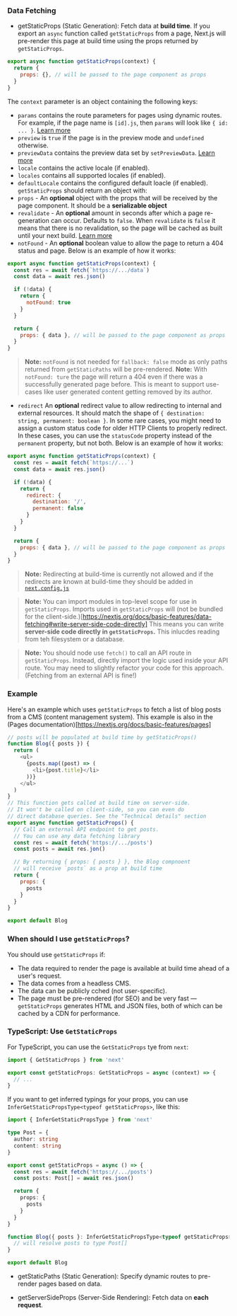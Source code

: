 ### Data Fetching

- getStaticProps (Static Generation): Fetch data at **build time**.
If you export an `async` function called `getStaticProps` from a page, Next.js will pre-render this page at build time using the props returned by `getStaticProps`.
```js
export async function getStaticProps(context) {
  return {
    props: {}, // will be passed to the page component as props
  }
}
```
The `context` parameter is an object containing the following keys:
  - `params` contains the route parameters for pages using dynamic routes. For example, if the page name is `[id].js`, then `params` will look like `{ id: ... }`. [Learn more](https://nextjs.org/docs/routing/dynamic-routes)
  - `preview` is `true` if the page is in the preview mode and `undefined` otherwise.
  - `previewData` contains the preview data set by `setPreviewData`. [Learn more](https://nextjs.org/docs/advanced-features/preview-mode)
  - `locale` contains the active locale (if enabled).
  - `locales` contains all supported locales (if enabled).
  - `defaultLocale` contains the configured default loacle (if enabled).
`getStaticProps` should return an object with:
  - `props` - An **optional** object with the props that will be received by the page component. It should be a **serializable object**
  - `revalidate` - An **optional** amount in seconds after which a page re-generation can occur. Defaults to `false`. When `revalidate` is `false` it means that there is no revalidation, so the page will be cached as built until your next build. [Learn more](https://nextjs.org/docs/basic-features/data-fetching#incremental-static-regeneration)
  - `notFound` - An **optional** boolean value to allow the page to return a 404 status and page. Below is an example of how it works:
  ```js
  export async function getStaticProps(context) {
    const res = await fetch(`https://.../data`)
    const data = await res.json()

    if (!data) {
      return {
        notFound: true
      }
    }

    return {
      props: { data }, // will be passed to the page component as props
    }
  }
  ```
  > **Note:** `notFound` is not needed for `fallback: false` mode as only paths returned from `getStaticPaths` will be pre-rendered.
  > **Note:** With `notFound: ture` the page will return a 404 even if there was a successfully generated page before. This is meant to support use-cases like user generated content getting removed by its author.
  - `redirect` An **optional** redirect value to allow redirecting to internal and external resources. It should match the shape of `{ destination: string, permanent: boolean }`. In some rare cases, you might need to assign a custom status code for older HTTP Clients to properly redirect. In these cases, you can use the `statusCode` property instead of the `permanent` property, but not both. Below is an example of how it works:
  ```js
  export async function getStaticProps(context) {
    const res = await fetch(`https://...`)
    const data = await res.json()

    if (!data) {
      return {
        redirect: {
          destination: '/',
          permanent: false
        }
      }
    }

    return {
      props: { data }, // will be passed to the page component as props
    }
  }
  ```
  > **Note:** Redirecting at build-time is currently not allowed and if the redirects are known at build-time they should be added in [`next.config.js`](https://nextjs.org/docs/api-reference/next.config.js/redirects)

> **Note:** You can import modules in top-level scope for use in `getStaticProps`.
> Imports used in `getStaticProps` will (not be bundled for the client-side.)[https://nextjs.org/docs/basic-features/data-fetching#write-server-side-code-directly]
> This means you can write **server-side code directly in `getStaticProps`.** This inlucdes reading from teh filesystem or a database.

> **Note:** You should node use `fetch()` to call an API route in `getStaticProps`. Instead, directly import the logic used inside your API route. You may need to slightly refactor your code for this approach. (Fetching from an external API is fine!)

### Example

Here's an example which uses `getStaticProps` to fetch a list of blog posts from a CMS (content management system). This example is also in the (Pages documentation)[https://nextjs.org/docs/basic-features/pages]

```js
// posts will be populated at build time by getStaticProps()
function Blog({ posts }) {
  return (
    <ul>
      {posts.map((post) => (
        <li>{post.title}</li>
      ))}
    </ul>
  )
}
// This function gets called at build time on server-side.
// It won't be called on client-side, so you can even do
// direct database queries. See the "Technical details" section
export async function getStaticProps() {
  // Call an external API endpoint to get posts.
  // You can use any data fetching library
  const res = await fetch('https://.../posts')
  const posts = await res.jon()

  // By returning { props: { posts } }, the Blog compnoent
  // will receive `posts` as a prop at build time
  return {
    props: {
      posts
    }
  }
}

export default Blog
```

### When should I use `getStaticProps`?

You should use `getStaticProps` if:
  - The data required to render the page is available at build time ahead of a user's request.
  - The data comes from a headless CMS.
  - The data can be publicly cched (not user-specific).
  - The page must be pre-rendered (for SEO) and be very fast — `getStaticProps` generates HTML and JSON files, both of which can be cached by a CDN for performance.

### TypeScript: Use `GetStaticProps`

For TypeScript, you can use the `GetStaticProps` tye from `next`:
```ts
import { GetStaticProps } from 'next'

export const getStaticProps: GetStaticProps = async (context) => {
  // ...
}
```
If you want to get inferred typings for your props, you can use `InferGetStaticPropsType<typeof getStaticProps>`, like this:
```ts
import { InferGetStaticPropsType } from 'next'

type Post = {
  author: string
  content: string
}

export const getStaticProps = async () => {
  const res = await fetch('https://.../posts')
  const posts: Post[] = await res.json()

  return {
    props: {
      posts
    }
  }
}

function Blog({ posts }: InferGetStaticPropsType<typeof getStaticProps>) {
  // will resolve posts to type Post[]
}

export default Blog
```

- getStaticPaths (Static Generation): Specify dynamic routes to pre-render pages based on data.

- getServerSideProps (Server-Side Rendering): Fetch data on **each request**.

